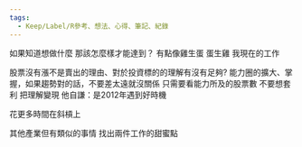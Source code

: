 ```yaml
---
tags:
  - Keep/Label/R參考、想法、心得、筆記、紀錄
---
```


如果知道想做什麼 那該怎麼樣才能達到？
有點像雞生蛋 蛋生雞 我現在的工作

股票沒有漲不是賣出的理由、對於投資標的的理解有沒有足夠?
能力圈的擴大、掌握，如果趨勢對的話，不要差太遠就沒關係
只需要看能力所及的股票數 不要想套利
把理解變現 他自謙：是2012年遇到好時機

花更多時間在斜槓上

其他產業但有類似的事情 找出兩件工作的甜蜜點